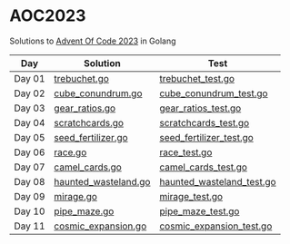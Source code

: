 # AOC2023
Solutions to [Advent Of Code 2023](https://adventofcode.com/) in Golang

Day | Solution | Test
--- | --- | --- 
Day 01 | [trebuchet.go](https://github.com/varunu28/AOC2023/blob/main/day01/trebuchet.go) | [trebuchet_test.go](https://github.com/varunu28/AOC2023/blob/main/day01/trebuchet_test.go)
Day 02 | [cube_conundrum.go](https://github.com/varunu28/AOC2023/blob/main/day02/cube_conundrum.go) | [cube_conundrum_test.go](https://github.com/varunu28/AOC2023/blob/main/day02/cube_conundrum_test.go)
Day 03 | [gear_ratios.go](https://github.com/varunu28/AOC2023/blob/main/day03/gear_ratios.go) | [gear_ratios_test.go](https://github.com/varunu28/AOC2023/blob/main/day03/gear_ratios_test.go)
Day 04 | [scratchcards.go](https://github.com/varunu28/AOC2023/blob/main/day04/scratchcards.go) | [scratchcards_test.go](https://github.com/varunu28/AOC2023/blob/main/day04/scratchcards_test.go)
Day 05 | [seed_fertilizer.go](https://github.com/varunu28/AOC2023/blob/main/day05/seed_fertilizer.go) | [seed_fertilizer_test.go](https://github.com/varunu28/AOC2023/blob/main/day05/seed_fertilizer_test.go)
Day 06 | [race.go](https://github.com/varunu28/AOC2023/blob/main/day06/race.go) | [race_test.go](https://github.com/varunu28/AOC2023/blob/main/day06/race_test.go)
Day 07 | [camel_cards.go](https://github.com/varunu28/AOC2023/blob/main/day07/camel_cards.go) | [camel_cards_test.go](https://github.com/varunu28/AOC2023/blob/main/day07/camel_cards_test.go)
Day 08 | [haunted_wasteland.go](https://github.com/varunu28/AOC2023/blob/main/day08/haunted_wasteland.go) | [haunted_wasteland_test.go](https://github.com/varunu28/AOC2023/blob/main/day08/haunted_wasteland_test.go)
Day 09 | [mirage.go](https://github.com/varunu28/AOC2023/blob/main/day09/mirage.go) | [mirage_test.go](https://github.com/varunu28/AOC2023/blob/main/day09/mirage_test.go)
Day 10 | [pipe_maze.go](https://github.com/varunu28/AOC2023/blob/main/day10/pipe_maze.go) | [pipe_maze_test.go](https://github.com/varunu28/AOC2023/blob/main/day10/pipe_maze_test.go)
Day 11 | [cosmic_expansion.go](https://github.com/varunu28/AOC2023/blob/main/day11/cosmic_expansion.go) | [cosmic_expansion_test.go](https://github.com/varunu28/AOC2023/blob/main/day11/cosmic_expansion_test.go)
